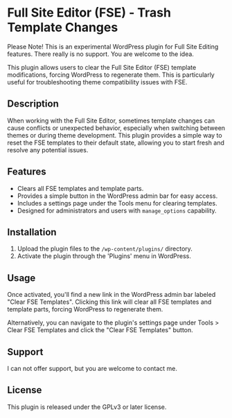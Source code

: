 
# Full Site Editor (FSE) - Trash Template Changes

Please Note! This is an experimental WordPress plugin for Full Site Editing features. There really is no support. You are welcome to the idea.

This plugin allows users to clear the Full Site Editor (FSE) template modifications, forcing WordPress to regenerate them. This is particularly useful for troubleshooting theme compatibility issues with FSE.

## Description

When working with the Full Site Editor, sometimes template changes can cause conflicts or unexpected behavior, especially when switching between themes or during theme development. This plugin provides a simple way to reset the FSE templates to their default state, allowing you to start fresh and resolve any potential issues.

## Features

* Clears all FSE templates and template parts.
* Provides a simple button in the WordPress admin bar for easy access.
* Includes a settings page under the Tools menu for clearing templates.
* Designed for administrators and users with `manage_options` capability.

## Installation

1. Upload the plugin files to the `/wp-content/plugins/` directory.
2. Activate the plugin through the 'Plugins' menu in WordPress.

## Usage

Once activated, you'll find a new link in the WordPress admin bar labeled "Clear FSE Templates". Clicking this link will clear all FSE templates and template parts, forcing WordPress to regenerate them.

Alternatively, you can navigate to the plugin's settings page under Tools > Clear FSE Templates and click the "Clear FSE Templates" button.

## Support

I can not offer support, but you are welcome to contact me.

## License

This plugin is released under the GPLv3 or later license.
